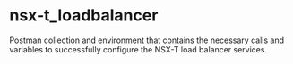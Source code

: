 # nsx-t_loadbalancer
Postman collection and environment that contains the necessary calls and variables to successfully configure the NSX-T load balancer services.
